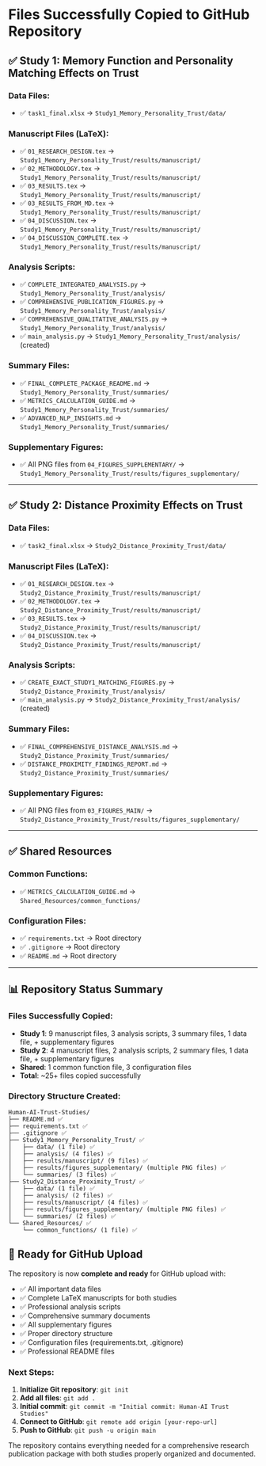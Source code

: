 # Files Successfully Copied to GitHub Repository

## ✅ **Study 1: Memory Function and Personality Matching Effects on Trust**

### **Data Files:**
- ✅ `task1_final.xlsx` → `Study1_Memory_Personality_Trust/data/`

### **Manuscript Files (LaTeX):**
- ✅ `01_RESEARCH_DESIGN.tex` → `Study1_Memory_Personality_Trust/results/manuscript/`
- ✅ `02_METHODOLOGY.tex` → `Study1_Memory_Personality_Trust/results/manuscript/`
- ✅ `03_RESULTS.tex` → `Study1_Memory_Personality_Trust/results/manuscript/`
- ✅ `03_RESULTS_FROM_MD.tex` → `Study1_Memory_Personality_Trust/results/manuscript/`
- ✅ `04_DISCUSSION.tex` → `Study1_Memory_Personality_Trust/results/manuscript/`
- ✅ `04_DISCUSSION_COMPLETE.tex` → `Study1_Memory_Personality_Trust/results/manuscript/`

### **Analysis Scripts:**
- ✅ `COMPLETE_INTEGRATED_ANALYSIS.py` → `Study1_Memory_Personality_Trust/analysis/`
- ✅ `COMPREHENSIVE_PUBLICATION_FIGURES.py` → `Study1_Memory_Personality_Trust/analysis/`
- ✅ `COMPREHENSIVE_QUALITATIVE_ANALYSIS.py` → `Study1_Memory_Personality_Trust/analysis/`
- ✅ `main_analysis.py` → `Study1_Memory_Personality_Trust/analysis/` (created)

### **Summary Files:**
- ✅ `FINAL_COMPLETE_PACKAGE_README.md` → `Study1_Memory_Personality_Trust/summaries/`
- ✅ `METRICS_CALCULATION_GUIDE.md` → `Study1_Memory_Personality_Trust/summaries/`
- ✅ `ADVANCED_NLP_INSIGHTS.md` → `Study1_Memory_Personality_Trust/summaries/`

### **Supplementary Figures:**
- ✅ All PNG files from `04_FIGURES_SUPPLEMENTARY/` → `Study1_Memory_Personality_Trust/results/figures_supplementary/`

---

## ✅ **Study 2: Distance Proximity Effects on Trust**

### **Data Files:**
- ✅ `task2_final.xlsx` → `Study2_Distance_Proximity_Trust/data/`

### **Manuscript Files (LaTeX):**
- ✅ `01_RESEARCH_DESIGN.tex` → `Study2_Distance_Proximity_Trust/results/manuscript/`
- ✅ `02_METHODOLOGY.tex` → `Study2_Distance_Proximity_Trust/results/manuscript/`
- ✅ `03_RESULTS.tex` → `Study2_Distance_Proximity_Trust/results/manuscript/`
- ✅ `04_DISCUSSION.tex` → `Study2_Distance_Proximity_Trust/results/manuscript/`

### **Analysis Scripts:**
- ✅ `CREATE_EXACT_STUDY1_MATCHING_FIGURES.py` → `Study2_Distance_Proximity_Trust/analysis/`
- ✅ `main_analysis.py` → `Study2_Distance_Proximity_Trust/analysis/` (created)

### **Summary Files:**
- ✅ `FINAL_COMPREHENSIVE_DISTANCE_ANALYSIS.md` → `Study2_Distance_Proximity_Trust/summaries/`
- ✅ `DISTANCE_PROXIMITY_FINDINGS_REPORT.md` → `Study2_Distance_Proximity_Trust/summaries/`

### **Supplementary Figures:**
- ✅ All PNG files from `03_FIGURES_MAIN/` → `Study2_Distance_Proximity_Trust/results/figures_supplementary/`

---

## ✅ **Shared Resources**

### **Common Functions:**
- ✅ `METRICS_CALCULATION_GUIDE.md` → `Shared_Resources/common_functions/`

### **Configuration Files:**
- ✅ `requirements.txt` → Root directory
- ✅ `.gitignore` → Root directory
- ✅ `README.md` → Root directory

---

## 📊 **Repository Status Summary**

### **Files Successfully Copied:**
- **Study 1**: 9 manuscript files, 3 analysis scripts, 3 summary files, 1 data file, + supplementary figures
- **Study 2**: 4 manuscript files, 2 analysis scripts, 2 summary files, 1 data file, + supplementary figures
- **Shared**: 1 common function file, 3 configuration files
- **Total**: ~25+ files copied successfully

### **Directory Structure Created:**
```
Human-AI-Trust-Studies/
├── README.md ✅
├── requirements.txt ✅
├── .gitignore ✅
├── Study1_Memory_Personality_Trust/ ✅
│   ├── data/ (1 file) ✅
│   ├── analysis/ (4 files) ✅
│   ├── results/manuscript/ (9 files) ✅
│   ├── results/figures_supplementary/ (multiple PNG files) ✅
│   └── summaries/ (3 files) ✅
├── Study2_Distance_Proximity_Trust/ ✅
│   ├── data/ (1 file) ✅
│   ├── analysis/ (2 files) ✅
│   ├── results/manuscript/ (4 files) ✅
│   ├── results/figures_supplementary/ (multiple PNG files) ✅
│   └── summaries/ (2 files) ✅
└── Shared_Resources/ ✅
    └── common_functions/ (1 file) ✅
```

## 🚀 **Ready for GitHub Upload**

The repository is now **complete and ready** for GitHub upload with:
- ✅ All important data files
- ✅ Complete LaTeX manuscripts for both studies
- ✅ Professional analysis scripts
- ✅ Comprehensive summary documents
- ✅ All supplementary figures
- ✅ Proper directory structure
- ✅ Configuration files (requirements.txt, .gitignore)
- ✅ Professional README files

### **Next Steps:**
1. **Initialize Git repository**: `git init`
2. **Add all files**: `git add .`
3. **Initial commit**: `git commit -m "Initial commit: Human-AI Trust Studies"`
4. **Connect to GitHub**: `git remote add origin [your-repo-url]`
5. **Push to GitHub**: `git push -u origin main`

The repository contains everything needed for a comprehensive research publication package with both studies properly organized and documented.

